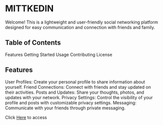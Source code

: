 # MITTKEDIN
Welcome! This is a lightweight and user-friendly social networking platform designed for easy communication and connection with friends and family.

## Table of Contents
Features
Getting Started
Usage
Contributing
License
## Features
User Profiles: Create your personal profile to share information about yourself.
Friend Connections: Connect with friends and stay updated on their activities.
Posts and Updates: Share your thoughts, photos, and updates with your network.
Privacy Settings: Control the visibility of your profile and posts with customizable privacy settings.
Messaging: Communicate with your friends through private messaging.

Click [Here](https://alejopc7410.github.io/MITTKEDIN/) to access
